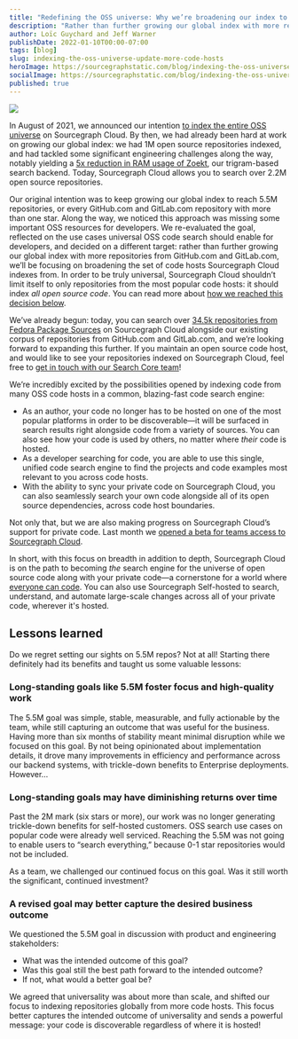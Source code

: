 ```yaml
---
title: "Redefining the OSS universe: Why we’re broadening our index to include more code hosts"
description: "Rather than further growing our global index with more repositories from GitHub.com and GitLab.com, we’ll be focusing on broadening the set of code hosts Sourcegraph Cloud indexes from."
author: Loïc Guychard and Jeff Warner
publishDate: 2022-01-10T00:00-07:00
tags: [blog]
slug: indexing-the-oss-universe-update-more-code-hosts
heroImage: https://sourcegraphstatic.com/blog/indexing-the-oss-universe-update.png
socialImage: https://sourcegraphstatic.com/blog/indexing-the-oss-universe-update.png
published: true
---
```


![](https://sourcegraphstatic.com/blog/indexing-the-oss-universe-update.png)

In August of 2021, we announced our intention [to index the entire OSS universe](https://about.sourcegraph.com/blog/why-index-the-oss-universe/) on Sourcegraph Cloud. By then, we had already been hard at work on growing our global index: we had 1M open source repositories indexed, and had tackled some significant engineering challenges along the way, notably yielding a [5x reduction in RAM usage of Zoekt](https://about.sourcegraph.com/blog/zoekt-memory-optimizations-for-sourcegraph-cloud/), our trigram-based search backend. Today, Sourcegraph Cloud allows you to search over 2.2M open source repositories.

Our original intention was to keep growing our global index to reach 5.5M repositories, or every GitHub.com and GitLab.com repository with more than one star. Along the way, we noticed this approach was missing some important OSS resources for developers. We re-evaluated the goal, reflected on the use cases universal OSS code search should enable for developers, and decided on a different target: rather than further growing our global index with more repositories from GitHub.com and GitLab.com, we’ll be focusing on broadening the set of code hosts Sourcegraph Cloud indexes from. In order to be truly universal, Sourcegraph Cloud shouldn’t limit itself to only repositories from the most popular code hosts: it should index _all open source code_. You can read more about [how we reached this decision below](#Lessons-learned).

We’ve already begun: today, you can search over [34.5k repositories from Fedora Package Sources](https://sourcegraph.com/search?q=repo:^src.fedoraproject.org/) on Sourcegraph Cloud alongside our existing corpus of repositories from GitHub.com and GitLab.com, and we’re looking forward to expanding this further. If you maintain an open source code host, and would like to see your repositories indexed on Sourcegraph Cloud, feel free to [get in touch with our Search Core team](mailto:universal-search@sourcegraph.com)!

We’re incredibly excited by the possibilities opened by indexing code from many OSS code hosts in a common, blazing-fast code search engine:

- As an author, your code no longer has to be hosted on one of the most popular platforms in order to be discoverable—it will be surfaced in search results right alongside code from a variety of sources. You can also see how your code is used by others, no matter where _their_ code is hosted.
- As a developer searching for code, you are able to use this single, unified code search engine to find the projects and code examples most relevant to you across code hosts.
- With the ability to sync your private code on Sourcegraph Cloud, you can also seamlessly search your own code alongside all of its open source dependencies, across code host boundaries.

Not only that, but we are also making progress on Sourcegraph Cloud’s support for private code. Last month we [opened a beta for teams access to Sourcegraph Cloud](https://about.sourcegraph.com/blog/sourcegraph-cloud-for-teams-now-in-private-beta).

In short, with this focus on breadth in addition to depth, Sourcegraph Cloud is on the path to becoming _the_ search engine for the universe of open source code along with your private code—a cornerstone for a world where [everyone can code](https://handbook.sourcegraph.com/company/strategy#purpose). You can also use Sourcegraph Self-hosted to search, understand, and automate large-scale changes across all of your private code, wherever it's hosted.

## Lessons learned

Do we regret setting our sights on 5.5M repos? Not at all! Starting there definitely had its benefits and taught us some valuable lessons:

### Long-standing goals like 5.5M foster focus and high-quality work

The 5.5M goal was simple, stable, measurable, and fully actionable by the team, while still capturing an outcome that was useful for the business. Having more than six months of stability meant minimal disruption while we focused on this goal. By not being opinionated about implementation details, it drove many improvements in efficiency and performance across our backend systems, with trickle-down benefits to Enterprise deployments. However…

### Long-standing goals may have diminishing returns over time

Past the 2M mark (six stars or more), our work was no longer generating trickle-down benefits for self-hosted customers. OSS search use cases on popular code were already well serviced. Reaching the 5.5M was not going to enable users to “search everything,” because 0-1 star repositories would not be included.

As a team, we challenged our continued focus on this goal. Was it still worth the significant, continued investment?

### A revised goal may better capture the desired business outcome

We questioned the 5.5M goal in discussion with product and engineering stakeholders:

- What was the intended outcome of this goal?
- Was this goal still the best path forward to the intended outcome?
- If not, what would a better goal be?

We agreed that universality was about more than scale, and shifted our focus to indexing repositories globally from more code hosts. This focus better captures the intended outcome of universality and sends a powerful message: your code is discoverable regardless of where it is hosted!
